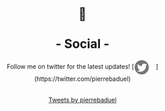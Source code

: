<br>
<h1 align=center>
📢  <br><br>
- Social - 
</h1>

<p align=center>
Follow me on twitter for the latest updates! 
[<img align="center" src="/images/twitterlogo.png" style="margin-right: 15px;" width="35">](https://twitter.com/pierrebaduel)
    <br><br>
</p>
<div class="jekyll-twitter-plugin" align="center">
    <div class="jekyll-twitter-plugin"><a class="twitter-timeline" data-width="500" data-tweet-limit="5" href="https://twitter.com/pierrebaduel?ref_src=twsrc%5Etfw">Tweets by pierrebaduel</a>
    <script async="" src="https://platform.twitter.com/widgets.js" charset="utf-8"></script>
    </div>
</div>
